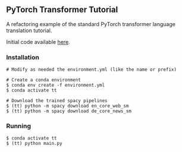 ## PyTorch Transformer Tutorial

A refactoring example of the standard PyTorch transformer language translation tutorial.

Initial code available [here](https://github.com/pytorch/tutorials/blob/master/beginner_source/transformer_tutorial.py).

### Installation

```shell
# Modify as needed the environment.yml (like the name or prefix)

# Create a conda environment
$ conda env create -f environment.yml
$ conda activate tt

# Download the trained spacy pipelines
$ (tt) python -m spacy download en_core_web_sm
$ (tt) python -m spacy download de_core_news_sm
```

### Running

```shell
$ conda activate tt
$ (tt) python main.py
```